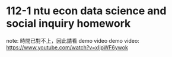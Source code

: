 # 112-1 ntu econ data science and social inquiry homework
note: 時間已對不上，因此請看 demo video
demo video: https://www.youtube.com/watch?v=xIjpWF6ywok
